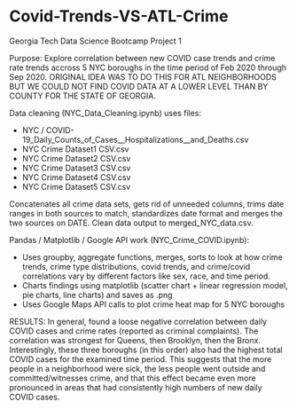 # Covid-Trends-VS-ATL-Crime
Georgia Tech Data Science Bootcamp Project 1

Purpose: Explore correlation between new COVID case trends and crime rate trends accross 5 NYC boroughs in the time period of Feb 2020 through Sep 2020. 
ORIGINAL IDEA WAS TO DO THIS FOR ATL NEIGHBORHOODS BUT WE COULD NOT FIND COVID DATA AT A LOWER LEVEL THAN BY COUNTY FOR THE STATE OF GEORGIA.

Data cleaning (NYC_Data_Cleaning.ipynb) uses files:
- NYC / COVID-19_Daily_Counts_of_Cases__Hospitalizations__and_Deaths.csv
- NYC Crime Dataset1 CSV.csv
- NYC Crime Dataset2 CSV.csv
- NYC Crime Dataset3 CSV.csv
- NYC Crime Dataset4 CSV.csv
- NYC Crime Dataset5 CSV.csv

Concatenates all crime data sets, gets rid of unneeded columns, trims date ranges in both sources to match, standardizes date format and merges the two sources on DATE. Clean data output to merged_NYC_data.csv.

Pandas / Matplotlib / Google API work (NYC_Crime_COVID.ipynb):

- Uses groupby, aggregate functions, merges, sorts to look at how crime trends, crime type distributions, covid trends, and crime/covid correlations vary by different factors like sex, race, and time period. 
- Charts findings using matplotlib (scatter chart + linear regression model, pie charts, line charts) and saves as .png
- Uses Google Maps API calls to plot crime heat map for 5 NYC boroughs

RESULTS:
In general, found a loose negative correlation between daily COVID cases and crime rates (reported as criminal complaints). The correlation was strongest for Queens, then Brooklyn, then the Bronx. Interestingly, these three boroughs (in this order) also had the highest total COVID cases for the examined time period. This suggests that the more people in a neighborhood were sick, the less people went outside and committed/witnesses crime, and that this effect became even more pronounced in areas that had consistently high numbers of new daily COVID cases.
